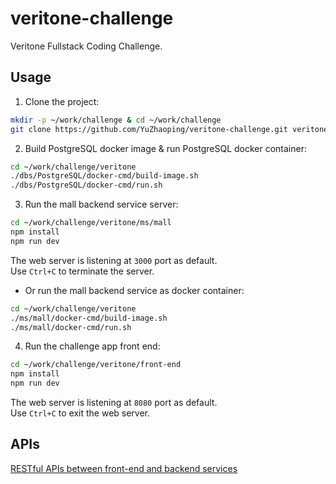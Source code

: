 # veritone-challenge
Veritone Fullstack Coding Challenge.

## Usage

1. Clone the project:

```sh
mkdir -p ~/work/challenge & cd ~/work/challenge
git clone https://github.com/YuZhaoping/veritone-challenge.git veritone

```

2. Build PostgreSQL docker image & run PostgreSQL docker container:

```sh
cd ~/work/challenge/veritone
./dbs/PostgreSQL/docker-cmd/build-image.sh
./dbs/PostgreSQL/docker-cmd/run.sh
```

3. Run the mall backend service server:

```sh
cd ~/work/challenge/veritone/ms/mall
npm install
npm run dev
```
The web server is listening at `3000` port as default.
<br/>Use `Ctrl+C` to terminate the server.

* Or run the mall backend service as docker container:
```sh
cd ~/work/challenge/veritone
./ms/mall/docker-cmd/build-image.sh
./ms/mall/docker-cmd/run.sh
```

4. Run the challenge app front end:

```sh
cd ~/work/challenge/veritone/front-end
npm install
npm run dev
```
The web server is listening at `8080` port as default.
<br/>Use `Ctrl+C` to exit the web server.

## APIs

[RESTful APIs between front-end and backend services](0-REST-APIs.md)

